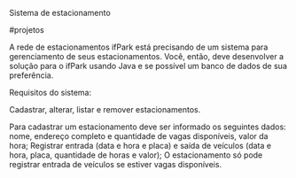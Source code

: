Sistema de estacionamento

#projetos

A rede de estacionamentos ifPark está precisando de um sistema para gerenciamento de seus estacionamentos.
Você, então, deve desenvolver a solução para o ifPark usando Java e se possível um banco de dados de sua preferência.

Requisitos do sistema:

Cadastrar, alterar, listar e remover estacionamentos.

Para cadastrar um estacionamento deve ser informado os seguintes dados: nome, endereço completo e quantidade de vagas disponíveis, valor da hora;
Registrar entrada (data e hora e placa) e saída de veículos (data e hora, placa, quantidade de horas e valor);
O estacionamento só pode registrar entrada de veículos se estiver vagas disponíveis.

